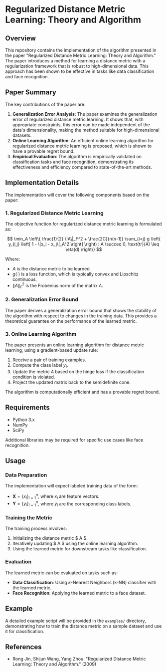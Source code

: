 # Regularized Distance Metric Learning: Theory and Algorithm

## Overview

This repository contains the implementation of the algorithm presented in the paper "Regularized Distance Metric Learning: Theory and Algorithm." The paper introduces a method for learning a distance metric with a regularization framework that is robust to high-dimensional data. This approach has been shown to be effective in tasks like data classification and face recognition.

## Paper Summary

The key contributions of the paper are:
1. **Generalization Error Analysis**: The paper examines the generalization error of regularized distance metric learning. It shows that, with appropriate constraints, this error can be made independent of the data's dimensionality, making the method suitable for high-dimensional datasets.
2. **Online Learning Algorithm**: An efficient online learning algorithm for regularized distance metric learning is proposed, which is shown to have a provable regret bound.
3. **Empirical Evaluation**: The algorithm is empirically validated on classification tasks and face recognition, demonstrating its effectiveness and efficiency compared to state-of-the-art methods.

## Implementation Details

The implementation will cover the following components based on the paper:

### 1. Regularized Distance Metric Learning
The objective function for regularized distance metric learning is formulated as:

$$
\min_A \left\{ \frac{1}{2} \|A\|_F^2 + \frac{2C}{n(n-1)} \sum_{i<j} g \left( y_{i,j} \left[ 1 - \|x_i - x_j\|_A^2 \right] \right) : A \succeq 0, \text{tr}(A) \leq \eta(d) \right\}
$$

Where:
- $A$ is the distance metric to be learned.
- $g(\cdot)$ is a loss function, which is typically convex and Lipschitz continuous.
- $\|A\|_F^2$ is the Frobenius norm of the matrix $A$.

### 2. Generalization Error Bound
The paper derives a generalization error bound that shows the stability of the algorithm with respect to changes in the training data. This provides a theoretical guarantee on the performance of the learned metric.

### 3. Online Learning Algorithm
The paper presents an online learning algorithm for distance metric learning, using a gradient-based update rule:

1. Receive a pair of training examples.
2. Compute the class label $y_t$.
3. Update the metric $A$ based on the hinge loss if the classification condition is violated.
4. Project the updated matrix back to the semidefinite cone.

The algorithm is computationally efficient and has a provable regret bound.

## Requirements

- Python 3.x
- NumPy
- SciPy

Additional libraries may be required for specific use cases like face recognition.

## Usage

### Data Preparation

The implementation will expect labeled training data of the form:
- $\mathbf{X} = \{x_i\}_{i=1}^n$, where $x_i$ are feature vectors.
- $\mathbf{Y} = \{y_i\}_{i=1}^n$, where $y_i$ are the corresponding class labels.

### Training the Metric

The training process involves:
1. Initializing the distance metric $ A $.
2. Iteratively updating $ A $ using the online learning algorithm.
3. Using the learned metric for downstream tasks like classification.

### Evaluation

The learned metric can be evaluated on tasks such as:
- **Data Classification**: Using $k$-Nearest Neighbors (k-NN) classifier with the learned metric.
- **Face Recognition**: Applying the learned metric to a face dataset.

## Example

A detailed example script will be provided in the `examples/` directory, demonstrating how to train the distance metric on a sample dataset and use it for classification.

## References

- Rong Jin, Shijun Wang, Yang Zhou. "Regularized Distance Metric Learning: Theory and Algorithm." (2009)


